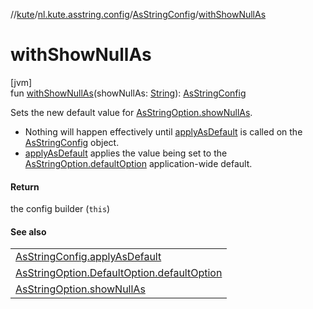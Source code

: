 //[kute](../../../index.md)/[nl.kute.asstring.config](../index.md)/[AsStringConfig](index.md)/[withShowNullAs](with-show-null-as.md)

# withShowNullAs

[jvm]\
fun [withShowNullAs](with-show-null-as.md)(showNullAs: [String](https://kotlinlang.org/api/latest/jvm/stdlib/kotlin/-string/index.html)): [AsStringConfig](index.md)

Sets the new default value for [AsStringOption.showNullAs](../../nl.kute.asstring.annotation.option/-as-string-option/show-null-as.md).

- 
   Nothing will happen effectively until [applyAsDefault](apply-as-default.md) is called on the [AsStringConfig](index.md) object.
- 
   [applyAsDefault](apply-as-default.md) applies the value being set to the [AsStringOption.defaultOption](../../nl.kute.asstring.annotation.option/-as-string-option/-default-option/default-option.md) application-wide default.

#### Return

the config builder (`this`)

#### See also

| |
|---|
| [AsStringConfig.applyAsDefault](apply-as-default.md) |
| [AsStringOption.DefaultOption.defaultOption](../../nl.kute.asstring.annotation.option/-as-string-option/-default-option/default-option.md) |
| [AsStringOption.showNullAs](../../nl.kute.asstring.annotation.option/-as-string-option/show-null-as.md) |
